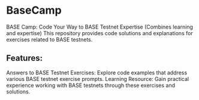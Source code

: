# BaseCamp
BASE Camp: Code Your Way to BASE Testnet Expertise (Combines learning and expertise)
This repository provides code solutions and explanations for exercises related to BASE testnets.

## Features:

Answers to BASE Testnet Exercises: Explore code examples that address various BASE testnet exercise prompts.
Learning Resource: Gain practical experience working with BASE testnets through these exercises and solutions.
